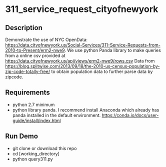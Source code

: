 # 311_service_request_cityofnewyork

## Description
Demonstrate the use of NYC OpenData: https://data.cityofnewyork.us/Social-Services/311-Service-Requests-from-2010-to-Present/erm2-nwe9. 
We use python Panda library to make queries from a online csv provided at https://data.cityofnewyork.us/api/views/erm2-nwe9/rows.csv
Data from https://blog.splitwise.com/2013/09/18/the-2010-us-census-population-by-zip-code-totally-free/ to obtain population data to further parse data by zipcode.

## Requirements
- python 2.7 minimum
- python library panda. I recommend install Anaconda which already has panda installed in the default environment. https://conda.io/docs/user-guide/install/index.html

## Run Demo
- git clone or download this repo
- cd [working_directory]
- python query311.py
